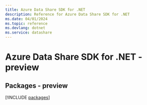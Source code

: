 ```yaml
---
title: Azure Data Share SDK for .NET
description: Reference for Azure Data Share SDK for .NET
ms.date: 04/01/2024
ms.topic: reference
ms.devlang: dotnet
ms.service: datashare
---
```

# Azure Data Share SDK for .NET - preview
## Packages - preview
[!INCLUDE [packages](data-share-index.md)]